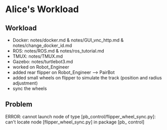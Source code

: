 Alice's Workload
===
## Workload
- Docker: notes/docker.md & notes/GUI_vnc_http.md & notes/change_docker_id.md
- ROS: notes/ROS.md & notes/ros_tutorial.md
- TMUX: notes/TMUX.md
- Gazebo: notes/turtlebot3.md
- worked on Robot_Engineer
- added rear flipper on Robot_Engineer --> PairBot
- added small wheels on flipper to simulate the track (position and radius adjustment)
- sync the wheels

## Problem 
ERROR: cannot launch node of type [pb_control/flipper_wheel_sync.py]: can't locate node [flipper_wheel_sync.py] in package [pb_
control]
